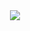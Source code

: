 <div id="header" align="center">
  <img src="https://www.google.com/url?sa=i&url=https%3A%2F%2Fwww.theguardian.com%2Fenvironment%2F2021%2Ffeb%2F09%2Fclimate-crisis-pushing-great-white-sharks-into-new-waters&psig=AOvVaw159sEXElcnXPQB717rSA67&ust=1677343152446000&source=images&cd=vfe&ved=0CAwQjRxqFwoTCOD2nK3Mrv0CFQAAAAAdAAAAABAN">
</div>





<!---
J-SUPHA/J-SUPHA is a ✨ special ✨ repository because its `README.md` (this file) appears on your GitHub profile.
You can click the Preview link to take a look at your changes.
--->
